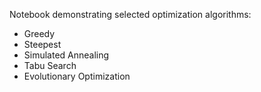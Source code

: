Notebook demonstrating selected optimization algorithms:
- Greedy
- Steepest
- Simulated Annealing
- Tabu Search
- Evolutionary Optimization
